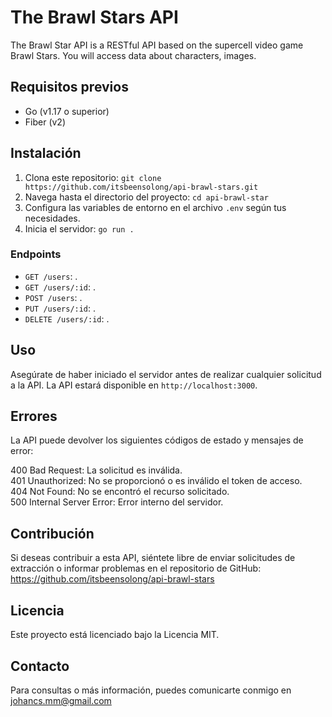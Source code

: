 # The Brawl Stars API

The Brawl Star API is a RESTful API based on the supercell video game Brawl Stars. You will access data about characters, images.

## Requisitos previos

- Go (v1.17 o superior)
- Fiber (v2)

## Instalación

1. Clona este repositorio: `git clone https://github.com/itsbeensolong/api-brawl-stars.git`
2. Navega hasta el directorio del proyecto: `cd api-brawl-star`
4. Configura las variables de entorno en el archivo `.env` según tus necesidades.
5. Inicia el servidor: `go run .`


### Endpoints

- `GET /users`: .
- `GET /users/:id`: .
- `POST /users`: .
- `PUT /users/:id`: .
- `DELETE /users/:id`: .

## Uso

Asegúrate de haber iniciado el servidor antes de realizar cualquier solicitud a la API. La API estará disponible en `http://localhost:3000`.

## Errores
La API puede devolver los siguientes códigos de estado y mensajes de error:

400 Bad Request: La solicitud es inválida.
<br>
401 Unauthorized: No se proporcionó o es inválido el token de acceso.
<br>
404 Not Found: No se encontró el recurso solicitado.
<br>
500 Internal Server Error: Error interno del servidor.

## Contribución
Si deseas contribuir a esta API, siéntete libre de enviar solicitudes de extracción o informar problemas en el repositorio de GitHub: https://github.com/itsbeensolong/api-brawl-stars

## Licencia
Este proyecto está licenciado bajo la Licencia MIT.

## Contacto
Para consultas o más información, puedes comunicarte conmigo en johancs.mm@gmail.com

